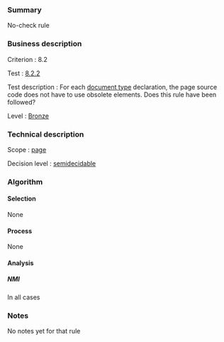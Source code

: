 ### Summary

No-check rule

### Business description

Criterion : 8.2

Test :
[8.2.2](http://www.accessiweb.org/index.php/accessiweb-22-english-version.html#test-8-2-2)

Test description : For each [document
type](http://www.braillenet.org/accessibilite/referentiel-aw21-en/glossaire.php#mDTD)
declaration, the page source code does not have to use obsolete
elements. Does this rule have been followed?

Level : [Bronze](/en/category/rules-design/accessiweb-11/level/bronze)

### Technical description

Scope : [page](/en/category/rules-design/accessiweb-11/scope/page)

Decision level :
[semidecidable](/en/category/rules-design/accessiweb-11/decision-level/semidecidable)

### Algorithm

#### Selection

None

#### Process

None

#### Analysis

##### NMI

In all cases

### Notes

No notes yet for that rule
